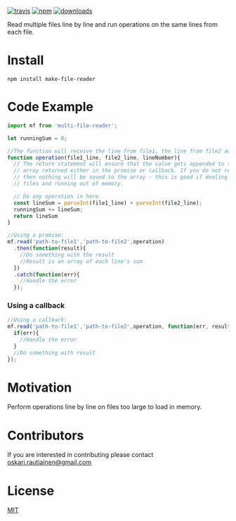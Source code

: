 [![travis][travis-image]][travis-url] [![npm][npm-image]][npm-url] [![downloads][downloads-image]][downloads-url]

[travis-image]: https://travis-ci.org/rautio/multi-file-reader.svg?branch=master
[travis-url]: https://travis-ci.org/rautio/multi-file-reader
[npm-image]: https://img.shields.io/npm/v/multi-file-reader.svg
[npm-url]: https://npmjs.org/package/multi-file-reader
[downloads-image]: https://img.shields.io/npm/dm/multi-file-reader.svg
[downloads-url]: https://npmjs.org/package/multi-file-reader

Read multiple files line by line and run operations on the same lines from each file.

# Install
```npm install make-file-reader```

# Code Example

```javascript
import mf from 'multi-file-reader';

let runningSum = 0;

//The function will receive the line from file1, the line from file2 and what line number each of them is within the file
function operation(file1_line, file2_line, lineNumber){
  // The return statement will ensure that the value gets appended to the final
  // array returned either in the promise or callback. If you do not return anything
  // then nothing will be saved to the array - this is good if dealing with large 
  // files and running out of memory.

  // Do any operation in here
  const lineSum = parseInt(file1_line) + parseInt(file2_line);
  runningSum += lineSum;
  return lineSum
}

//Using a promise:
mf.read('path-to-file1','path-to-file2',operation)
  .then(function(result){
    //Do something with the result
    //Result is an array of each line's sum
  })
  .catch(function(err){
    //Handle the error
  });
```
### Using a callback
```javascript
//Using a callback:
mf.read('path-to-file1','path-to-file2',operation, function(err, result){
  if(err){
    //Handle the error
  }
  //Do something with result  
});
```

# Motivation
Perform operations line by line on files too large to load in memory.

# Contributors
If you are interested in contributing please contact oskari.rautiainen@gmail.com

# License

[MIT](https://vjpr.mit-license.org)